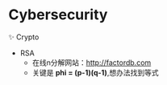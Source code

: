 # Cybersecurity

✨ Crypto
- RSA
   - 在线n分解网站：http://factordb.com
   - 关键是 **phi = (p-1)(q-1)**,想办法找到等式
